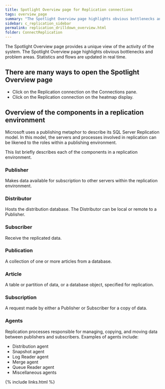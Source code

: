 ```yaml
---
title: Spotlight Overview page for Replication connections
tags: overview_page
summary: "The Spotlight Overview page highlights obvious bottlenecks and problem areas."
sidebar: c_replication_sidebar
permalink: replication_drilldown_overview.html
folder: ConnectReplication
---
```




The Spotlight Overview page provides a unique view of the activity of the system. The Spotlight Overview page highlights obvious bottlenecks and problem areas. Statistics and flows are updated in real time.

## There are many ways to open the Spotlight Overview page

* Click on the Replication connection on the Connections pane.
* Click on the Replication connection on the heatmap display.



## Overview of the components in a replication environment

Microsoft uses a publishing metaphor to describe its SQL Server Replication model. In this model, the servers and processes involved in replication can be likened to the roles within a publishing environment.

This list briefly describes each of the components in a replication environment.

### Publisher
 Makes data available for subscription to other servers within the replication environment.

### Distributor
 Hosts the distribution database. The Distributor can be local or remote to a Publisher.

### Subscriber
 Receive the replicated data.

### Publication
 A collection of one or more articles from a database.

### Article
 A table or partition of data, or a database object, specified for replication.

### Subscription
 A request made by either a Publisher or Subscriber for a copy of data.

### Agents
 Replication processes responsible for managing, copying, and moving data between publishers and subscribers. Examples of agents include:

* Distribution agent
* Snapshot agent
* Log Reader agent
* Merge agent
* Queue Reader agent
* Miscellaneous agents


{% include links.html %}
